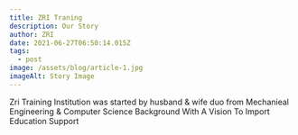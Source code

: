 ```yaml
---
title: ZRI Traning
description: Our Story
author: ZRI
date: 2021-06-27T06:50:14.015Z
tags:
  - post
image: /assets/blog/article-1.jpg
imageAlt: Story Image
---
```

Zri Training Institution was started by husband & wife duo from Mechanieal Engineering & Computer Science Background With A Vision To Import Education Support